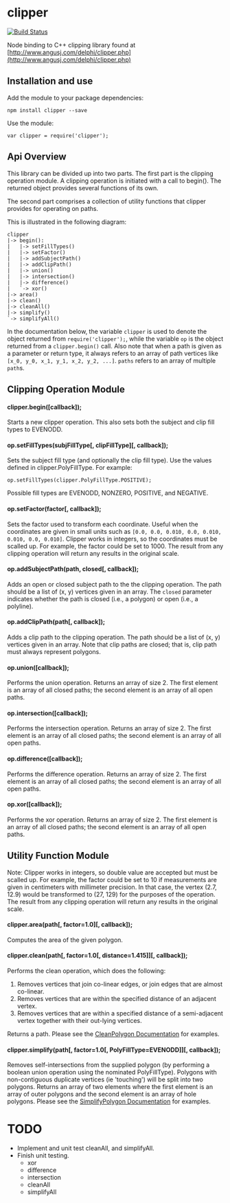 clipper
=======

[![Build Status](https://travis-ci.org/kyleburnett/clipper.svg?branch=update-api)](https://travis-ci.org/kyleburnett/clipper)

Node binding to C++ clipping library found at [http://www.angusj.com/delphi/clipper.php](http://www.angusj.com/delphi/clipper.php)

Installation and use
-------

Add the module to your package dependencies:

    npm install clipper --save

Use the module:
    
    var clipper = require('clipper');

Api Overview
-------

This library can be divided up into two parts. The first part is the clipping operation module. A clipping operation is initiated with a call to begin(). The returned object provides several functions of its own.

The second part comprises a collection of utility functions that clipper provides for operating on paths.

This is illustrated in the following diagram:

```
clipper
|-> begin():
|   |-> setFillTypes()
|   |-> setFactor()
|   |-> addSubjectPath()
|   |-> addClipPath()
|   |-> union()
|   |-> intersection()
|   |-> difference()
|   `-> xor()
|-> area()
|-> clean()
|-> cleanAll()
|-> simplify()
`-> simplifyAll()
```

In the documentation below, the variable `clipper` is used to denote the object returned from `require('clipper');`, while the variable `op` is the object returned from a `clipper.begin()` call. Also note that when a path is given as a parameter or return type, it always refers to an array of path vertices like `[x_0, y_0, x_1, y_1, x_2, y_2, ...]`. `paths` refers to an array of multiple `path`s.

Clipping Operation Module
-------

#### clipper.begin([callback]);

Starts a new clipper operation. This also sets both the subject and clip fill types to EVENODD.

#### op.setFillTypes(subjFillType[, clipFillType][, callback]);

Sets the subject fill type (and optionally the clip fill type). Use the values defined in clipper.PolyFillType. For example:

    op.setFillTypes(clipper.PolyFillType.POSITIVE);

Possible fill types are EVENODD, NONZERO, POSITIVE, and NEGATIVE.

#### op.setFactor(factor[, callback]);

Sets the factor used to transform each coordinate. Useful when the coordinates are given in small units such as `[0.0, 0.0, 0.010, 0.0, 0.010, 0.010, 0.0, 0.010]`. Clipper works in integers, so the coordinates must be scalled up. For example, the factor could be set to 1000. The result from any clipping operation will return any results in the original scale.

#### op.addSubjectPath(path, closed[, callback]);

Adds an open or closed subject path to the the clipping operation. The path should be a list of (x, y) vertices given in an array. The `closed` parameter indicates whether the path is closed (i.e., a polygon) or open (i.e., a polyline).

#### op.addClipPath(path[, callback]);

Adds a clip path to the clipping operation. The path should be a list of (x, y) vertices given in an array. Note that clip paths are closed; that is, clip path must always represent polygons.

#### op.union([callback]);

Performs the union operation. Returns an array of size 2. The first element is an array of all closed paths; the second element is an array of all open paths.

#### op.intersection([callback]);

Performs the intersection operation. Returns an array of size 2. The first element is an array of all closed paths; the second element is an array of all open paths.

#### op.difference([callback]);

Performs the difference operation. Returns an array of size 2. The first element is an array of all closed paths; the second element is an array of all open paths.

#### op.xor([callback]);

Performs the xor operation. Returns an array of size 2. The first element is an array of all closed paths; the second element is an array of all open paths.

Utility Function Module
-------

Note: Clipper works in integers, so double value are accepted but must be scalled up. For example, the factor could be set to 10 if measurements are given in centimeters with millimeter precision. In that case, the vertex (2.7, 12.9) would be transformed to (27, 129) for the purposes of the operation. The result from any clipping operation will return any results in the original scale.

#### clipper.area(path[, factor=1.0][, callback]);

Computes the area of the given polygon.

#### clipper.clean(path[, factor=1.0[, distance=1.415]][, callback]);

Performs the clean operation, which does the following:

1. Removes vertices that join co-linear edges, or join edges that are almost co-linear.
2. Removes vertices that are within the specified distance of an adjacent vertex.
3. Removes vertices that are within a specified distance of a semi-adjacent vertex together with their out-lying vertices.

Returns a path. Please see the [CleanPolygon Documentation](http://www.angusj.com/delphi/clipper/documentation/Docs/Units/ClipperLib/Functions/CleanPolygon.htm) for examples.

#### clipper.simplify(path[, factor=1.0[, PolyFillType=EVENODD]][, callback]);

Removes self-intersections from the supplied polygon (by performing a boolean union operation using the nominated PolyFillType).
Polygons with non-contiguous duplicate vertices (ie 'touching') will be split into two polygons. Returns an array of two elements where the first element is an array of outer polygons and the second element is an array of hole polygons. Please see the [SimplifyPolygon Documentation](http://www.angusj.com/delphi/clipper/documentation/Docs/Units/ClipperLib/Functions/SimplifyPolygon.htm) for examples.

# TODO

- Implement and unit test cleanAll, and simplifyAll.
- Finish unit testing.
  - xor
  - difference
  - intersection
  - cleanAll
  - simplifyAll